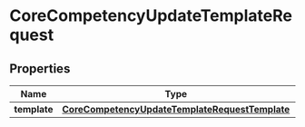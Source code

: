 

# CoreCompetencyUpdateTemplateRequest


## Properties

| Name | Type | Description | Notes |
|------------ | ------------- | ------------- | -------------|
|**template** | [**CoreCompetencyUpdateTemplateRequestTemplate**](CoreCompetencyUpdateTemplateRequestTemplate.md) |  |  |



